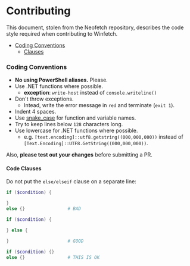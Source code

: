 # Contributing

This document, stolen from the Neofetch repository, describes the code style required when contributing to Winfetch.

- [Coding Conventions](#coding-conventions)
  - [Clauses](#code-clauses)

### Coding Conventions

- **No using PowerShell aliases.** Please.
- Use .NET functions where possible.
    - **exception**: `write-host` instead of `console.writeline()`
- Don't throw exceptions. 
    - Intead, write the error message in `red` and terminate (`exit 1`).
- Indent 4 spaces.
- Use [snake_case](https://en.wikipedia.org/wiki/Snake_case) for function
  and variable names.
- Try to keep lines below `128` characters long.
- Use lowercase for .NET functions where possible.
    - e.g. `[text.encoding]::utf8.getstring((000,000,000))` instead of `[Text.Encoding]::UTF8.GetString((000,000,000))`.

Also, **please test out your changes** before submitting a PR.

#### Code Clauses
Do not put the `else/elseif` clause on a separate line:
```powershell
if ($condition) {

}
else {}                # BAD

if ($condition) {

} else {

}                      # GOOD

if ($condition) {}
else {}                # THIS IS OK
```